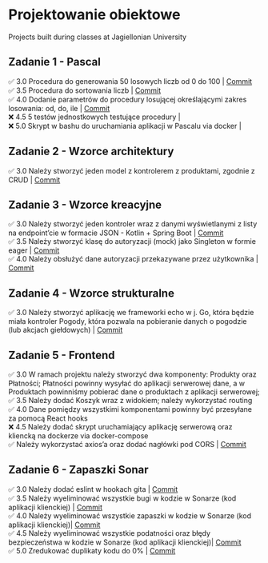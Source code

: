 # Projektowanie obiektowe 

Projects built during classes at Jagiellonian University   
## Zadanie 1 - Pascal
✅ 3.0 Procedura do generowania 50 losowych liczb od 0 do 100 | [Commit](https://github.com/rabarbar15/projektowanie-obiektowe/commit/a280a248cf0a48677e0fbd65dff9ec21fba9cd1f)     
✅ 3.5 Procedura do sortowania liczb | [Commit](https://github.com/rabarbar15/projektowanie-obiektowe/commit/3099ba4e9873e69487ca89ba72dc5eb15d86997e)    
✅ 4.0  Dodanie parametrów do procedury losującej określającymi zakres losowania: od, do, ile | [Commit](https://github.com/rabarbar15/projektowanie-obiektowe/commit/52b40713741cb48ac4e9133384b7a3611a5e202e)   
❌ 4.5 5 testów jednostkowych testujące procedury |   
❌ 5.0 Skrypt w bashu do uruchamiania aplikacji w Pascalu via docker |   

## Zadanie 2 - Wzorce architektury
✅ 3.0 Należy stworzyć jeden model z kontrolerem z produktami, zgodnie z CRUD | [Commit](https://github.com/rabarbar15/projektowanie-obiektowe/commit/df831e704a95bcdfe2081836772f2cb3cc3995b9)   

## Zadanie 3 - Wzorce kreacyjne
✅ 3.0 Należy stworzyć jeden kontroler wraz z danymi wyświetlanymi z listy na endpoint’cie w formacie JSON - Kotlin + Spring Boot | [Commit](https://github.com/rabarbar15/projektowanie-obiektowe/commit/63245ed6d6f2130f966197ea2da4e4e79d8d3088)     
✅ 3.5 Należy stworzyć klasę do autoryzacji (mock) jako Singleton w formie eager | [Commit](https://github.com/rabarbar15/projektowanie-obiektowe/commit/608d2a76d1c62a812abd6335ae06899b12c3467d)     
✅ 4.0 Należy obsłużyć dane autoryzacji przekazywane przez użytkownika | [Commit](https://github.com/rabarbar15/projektowanie-obiektowe/commit/99f557208256281a7aa46e9829f940aca8af4fdb)    

## Zadanie 4 - Wzorce strukturalne   
✅ 3.0 Należy stworzyć aplikację we frameworki echo w j. Go, która będzie miała kontroler Pogody, która pozwala na pobieranie danych o pogodzie (lub akcjach giełdowych) | [Commit](https://github.com/rabarbar15/projektowanie-obiektowe/commit/d3f4e81e377fab28e31caea049af99fb0508b24c)   

## Zadanie 5 - Frontend    
✅ 3.0 W ramach projektu należy stworzyć dwa komponenty: Produkty oraz Płatności; Płatności powinny wysyłać do aplikacji serwerowej dane, a w Produktach powinniśmy pobierać dane o produktach z aplikacji serwerowej;            
✅ 3.5 Należy dodać Koszyk wraz z widokiem; należy wykorzystać routing    
✅ 4.0 Dane pomiędzy wszystkimi komponentami powinny być przesyłane za pomocą React hooks   
❌ 4.5 Należy dodać skrypt uruchamiający aplikację serwerową oraz kliencką na dockerze via docker-compose     
✅ Należy wykorzystać axios’a oraz dodać nagłówki pod CORS | [Commit](https://github.com/rabarbar15/projektowanie-obiektowe/commit/dd369442b0163e3aef0cb1671e5c4fcf87494588)     

## Zadanie 6 - Zapaszki Sonar   
✅ 3.0 Należy dodać eslint w hookach gita | [Commit](https://github.com/rabarbar15/projektowanie-obiektowe/commit/6757a1568cdf842839428c73542d4294494c34e2)    
✅ 3.5 Należy wyeliminować wszystkie bugi w kodzie w Sonarze (kod aplikacji klienckiej) | [Commit](https://github.com/rabarbar15/projektowanie-obiektowe/commit/13127297ef72cd7334382d24b34953a477e9f72a)   
✅ 4.0 Należy wyeliminować wszystkie zapaszki w kodzie w Sonarze (kod aplikacji klienckiej)| [Commit](https://github.com/rabarbar15/projektowanie-obiektowe/commit/13127297ef72cd7334382d24b34953a477e9f72a)   
✅ 4.5 Należy wyeliminować wszystkie podatności oraz błędy bezpieczeństwa w kodzie w Sonarze (kod aplikacji klienckiej)| [Commit](https://github.com/rabarbar15/projektowanie-obiektowe/commit/13127297ef72cd7334382d24b34953a477e9f72a)    
✅ 5.0 Zredukować duplikaty kodu do 0% | [Commit](https://github.com/rabarbar15/projektowanie-obiektowe/commit/13127297ef72cd7334382d24b34953a477e9f72a)    
